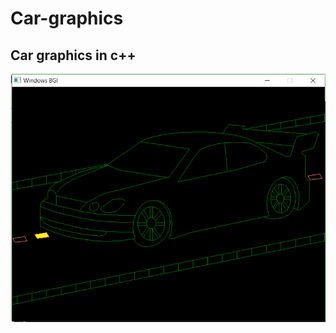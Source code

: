 # Car-graphics
## Car graphics in c++

![car-graphics](https://github.com/SubarnaKhadka/Car-graphics/blob/main/c%2B%2Bgraphics.PNG)

